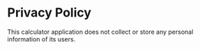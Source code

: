 # Privacy Policy

This calculator application does not collect or store any personal information of its users.